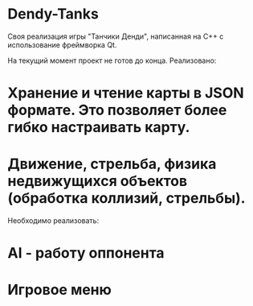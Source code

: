 # Dendy-Tanks
 Своя реализация игры "Танчики Денди", написанная на C++ с использование фреймворка Qt.

 На текущий момент проект не готов до конца. 
 Реализовано:
 # Хранение и чтение карты в JSON формате. Это позволяет более гибко настраивать карту.
 # Движение, стрельба, физика недвижущихся объектов (обработка коллизий, стрельбы).

 Необходимо реализовать: 
 # AI - работу оппонента
 # Игровое меню
